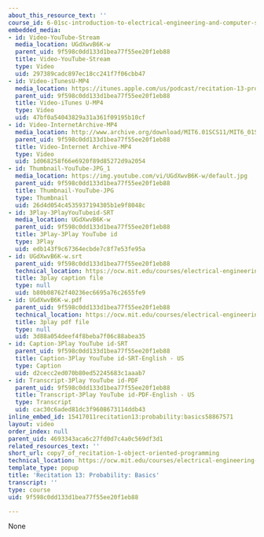 ```yaml
---
about_this_resource_text: ''
course_id: 6-01sc-introduction-to-electrical-engineering-and-computer-science-i-spring-2011
embedded_media:
- id: Video-YouTube-Stream
  media_location: UGdXwvB6K-w
  parent_uid: 9f598c0dd133d1bea77f55ee20f1eb88
  title: Video-YouTube-Stream
  type: Video
  uid: 297389cadc897ec18cc241f7f06cbb47
- id: Video-iTunesU-MP4
  media_location: https://itunes.apple.com/us/podcast/recitation-13-probability/id490181666?i=108667953&mt=2
  parent_uid: 9f598c0dd133d1bea77f55ee20f1eb88
  title: Video-iTunes U-MP4
  type: Video
  uid: 47bf0a54043829a31a361f09195b10cf
- id: Video-InternetArchive-MP4
  media_location: http://www.archive.org/download/MIT6.01SCS11/MIT6_01SC_rec13_300k.mp4
  parent_uid: 9f598c0dd133d1bea77f55ee20f1eb88
  title: Video-Internet Archive-MP4
  type: Video
  uid: 1d068258f66e6920f89d85272d9a2054
- id: Thumbnail-YouTube-JPG_1
  media_location: https://img.youtube.com/vi/UGdXwvB6K-w/default.jpg
  parent_uid: 9f598c0dd133d1bea77f55ee20f1eb88
  title: Thumbnail-YouTube-JPG
  type: Thumbnail
  uid: 26d4d054c4535937194305b1e9f8048c
- id: 3Play-3PlayYouTubeid-SRT
  media_location: UGdXwvB6K-w
  parent_uid: 9f598c0dd133d1bea77f55ee20f1eb88
  title: 3Play-3Play YouTube id
  type: 3Play
  uid: edb143f9c67364ecbde7c8f7e53fe95a
- id: UGdXwvB6K-w.srt
  parent_uid: 9f598c0dd133d1bea77f55ee20f1eb88
  technical_location: https://ocw.mit.edu/courses/electrical-engineering-and-computer-science/6-01sc-introduction-to-electrical-engineering-and-computer-science-i-spring-2011/resource-index/copy7_of_recitation-1-object-oriented-programming/UGdXwvB6K-w.srt
  title: 3play caption file
  type: null
  uid: b80b08762f40236ec6695a76c2655fe9
- id: UGdXwvB6K-w.pdf
  parent_uid: 9f598c0dd133d1bea77f55ee20f1eb88
  technical_location: https://ocw.mit.edu/courses/electrical-engineering-and-computer-science/6-01sc-introduction-to-electrical-engineering-and-computer-science-i-spring-2011/resource-index/copy7_of_recitation-1-object-oriented-programming/UGdXwvB6K-w.pdf
  title: 3play pdf file
  type: null
  uid: 3d88a054deef4f8beba7f06c88abea35
- id: Caption-3Play YouTube id-SRT
  parent_uid: 9f598c0dd133d1bea77f55ee20f1eb88
  title: Caption-3Play YouTube id-SRT-English - US
  type: Caption
  uid: d2cecc2ed070b80ed52245683c1aaab7
- id: Transcript-3Play YouTube id-PDF
  parent_uid: 9f598c0dd133d1bea77f55ee20f1eb88
  title: Transcript-3Play YouTube id-PDF-English - US
  type: Transcript
  uid: cac30c6aded81dc3f9608673114ddb43
inline_embed_id: 15417011recitation13:probability:basics58867571
layout: video
order_index: null
parent_uid: 4693343aca6c27fd0d7c4a0c569df3d1
related_resources_text: ''
short_url: copy7_of_recitation-1-object-oriented-programming
technical_location: https://ocw.mit.edu/courses/electrical-engineering-and-computer-science/6-01sc-introduction-to-electrical-engineering-and-computer-science-i-spring-2011/resource-index/copy7_of_recitation-1-object-oriented-programming
template_type: popup
title: 'Recitation 13: Probability: Basics'
transcript: ''
type: course
uid: 9f598c0dd133d1bea77f55ee20f1eb88

---
```

None